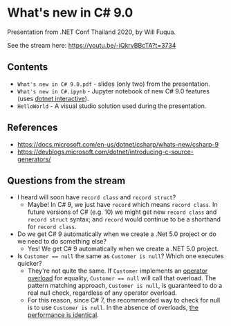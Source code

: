 # What's new in C# 9.0

Presentation from .NET Conf Thailand 2020, by Will Fuqua.

See the stream here: https://youtu.be/-iQkrvBBcTA?t=3734

## Contents

- `What's new in C# 9.0.pdf` - slides (only two) from the presentation.
- `What's new in C#.ipynb` - Jupyter notebook of new C# 9.0 features (uses [dotnet interactive](https://github.com/dotnet/interactive)).
- `HelloWorld` - A visual studio solution used during the presentation.

## References

- https://docs.microsoft.com/en-us/dotnet/csharp/whats-new/csharp-9
- https://devblogs.microsoft.com/dotnet/introducing-c-source-generators/

## Questions from the stream

- I heard will soon have `record class` and `record struct`?
  - Maybe! In C# 9, we just have `record` which means `record class`. In future versions of C# (e.g. 10) we might get new `record class` and `record struct` syntax; and `record` would continue to be a shorthand for `record class`.
- Do we get C# 9 automatically when we create a .Net 5.0 project or do we need to do something else?
  - Yes! We get C# 9 automatically when we create a .NET 5.0 project.
- Is `Customer == null` the same as `Customer is null`? Which one executes quicker?
  - They're not quite the same. If `Customer` implements an [operator overload](https://docs.microsoft.com/en-us/dotnet/csharp/language-reference/operators/operator-overloading) for equality, `Customer == null` will call that overload. The pattern matching approach, `Customer is null`, is guaranteed to do a real null check, regardless of any operator overload.
  - For this reason, since C# 7, the recommended way to check for null is to use `Customer is null`. In the absence of overloads, [the performance is identical](https://sharplab.io/#v2:EYLgtghgzgLgpgJwDQxASwDYB8CwAoAAQGYACAgJhIGESBvfExs0ggRgDYTgB7bjEgHIBXDBgCiARyEQMUABRsADCW4BKEgF4AfCs0aSAOxEYA3AybnGxMhy69+w0QAUIMeAgMLWytZp3cSNChDYzM8AF8gA).
